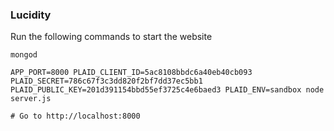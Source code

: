 ### Lucidity

Run the following commands to start the website
```
mongod

APP_PORT=8000 PLAID_CLIENT_ID=5ac8108bbdc6a40eb40cb093 PLAID_SECRET=786c67f3c3dd820f2bf7dd37ec5bb1 PLAID_PUBLIC_KEY=201d391154bbd55ef3725c4e6baed3 PLAID_ENV=sandbox node server.js

# Go to http://localhost:8000
```
